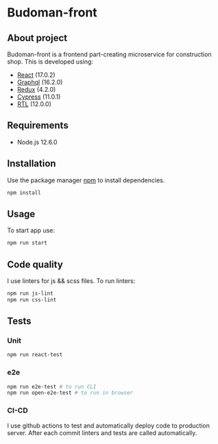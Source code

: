 # Budoman-front

## About project

Budoman-front is a frontend part-creating microservice for construction shop.
This is developed using:

- [React](https://reactjs.org/) (17.0.2)
- [Graphql](https://graphql.org/) (16.2.0)
- [Redux](https://redux.js.org/) (4.2.0)
- [Cypress](https://docs.cypress.io/guides/overview/why-cypress) (11.0.1)
- [RTL](https://testing-library.com/docs/react-testing-library/intro/) (12.0.0)

## Requirements

- Node.js 12.6.0

## Installation

Use the package manager [npm](https://www.npmjs.com/) to install dependencies.

```bash
npm install
```

## Usage

To start app use:
```bash
npm run start
```

## Code quality

I use linters for js && scss files. To run linters:

```bash
npm run js-lint
npm run css-lint
```

## Tests

### Unit
```bash
npm run react-test
```

### e2e
```bash
npm run e2e-test # to run CLI
npm run open-e2e-test # to run in browser
```

### CI-CD

I use github actions to test and automatically deploy code to production server. After each commit linters and tests are called automatically.
